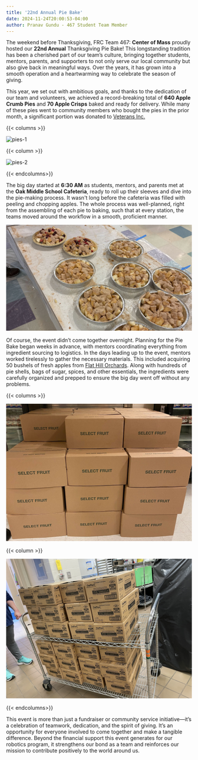 ```yaml
---
title: '22nd Annual Pie Bake'
date: 2024-11-24T20:00:53-04:00
author: Pranav Gundu - 467 Student Team Member
---
```


The weekend before Thanksgiving, FRC Team 467: **Center of Mass** proudly hosted our **22nd Annual** Thanksgiving Pie Bake! This longstanding tradition has been a cherished part of our team’s culture, bringing together students, mentors, parents, and supporters to not only serve our local community but also give back in meaningful ways. Over the years, it has grown into a smooth operation and a heartwarming way to celebrate the season of giving.

This year, we set out with ambitious goals, and thanks to the dedication of our team and volunteers, we achieved a record-breaking total of **640 Apple Crumb Pies** and **70 Apple Crisps** baked and ready for delivery. While many of these pies went to community members who bought the pies in the prior month, a significant portion was donated to [Veterans Inc.](https://www.veteransinc.org/)

{{< columns >}}

![pies-1](pies-1.png)

{{< column >}}

![pies-2](pies-2.png)


{{< endcolumns>}}

The big day started at **6:30 AM** as students, mentors, and parents met at the **Oak Middle School Cafeteria**, ready to roll up their sleeves and dive into the pie-making process. It wasn't long before the cafeteria was filled with peeling and chopping apples. The whole process was well-planned, right from the assembling of each pie to baking, such that at every station, the teams moved around the workflow in a smooth, proficient manner.

![pre-baked-pies](pre-baked-pies.jpg)

Of course, the event didn’t come together overnight. Planning for the Pie Bake began weeks in advance, with mentors coordinating everything from ingredient sourcing to logistics. In the days leading up to the event, mentors worked tirelessly to gather the necessary materials. This included acquiring 50 bushels of fresh apples from [Flat Hill Orchards](https://www.flathillorchards.com). Along with hundreds of pie shells, bags of sugar, spices, and other essentials, the ingredients were carefully organized and prepped to ensure the big day went off without any problems.

{{< columns >}}

![Apples](apples.jpg)

{{< column >}}

![Pie Shells](pie-shells.jpg)


{{< endcolumns>}}

This event is more than just a fundraiser or community service initiative—it’s a celebration of teamwork, dedication, and the spirit of giving. It’s an opportunity for everyone involved to come together and make a tangible difference. Beyond the financial support this event generates for our robotics program, it strengthens our bond as a team and reinforces our mission to contribute positively to the world around us.
